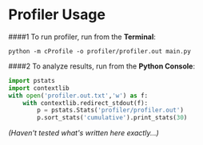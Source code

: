 
# Profiler Usage

####1
To run profiler, run from the **Terminal**:
```shell script
python -m cProfile -o profiler/profiler.out main.py
```

####2
To analyze results, run from the **Python Console**:
```python
import pstats
import contextlib
with open('profiler.out.txt','w') as f:
    with contextlib.redirect_stdout(f):
        p = pstats.Stats('profiler/profiler.out')
        p.sort_stats('cumulative').print_stats(30)
```

*(Haven't tested what's written here exactly...)*

